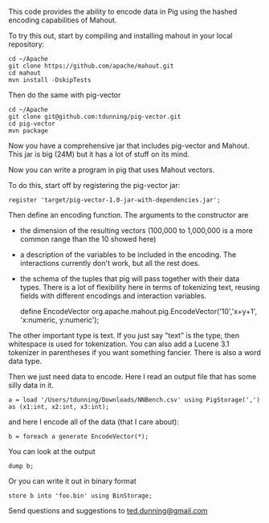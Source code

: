 This code provides the ability to encode data in Pig using the hashed encoding capabilities of Mahout.

To try this out, start by compiling and installing mahout in your local repository:

    cd ~/Apache
    git clone https://github.com/apache/mahout.git
    cd mahout
    mvn install -DskipTests

Then do the same with pig-vector

    cd ~/Apache
    git clone git@github.com:tdunning/pig-vector.git
    cd pig-vector
    mvn package

Now you have a comprehensive jar that includes pig-vector and Mahout.  This jar is big (24M) but it has a lot of stuff on its mind.

Now you can write a program in pig that uses Mahout vectors.

To do this, start off by registering the pig-vector jar:

    register 'target/pig-vector-1.0-jar-with-dependencies.jar';

Then define an encoding function.  The arguments to the constructor are 

- the dimension of the resulting vectors (100,000 to 1,000,000 is a more common range than the 10 showed here)

- a description of the variables to be included in the encoding.    The interactions currently don't work, but all the rest does.

- the schema of the tuples that pig will pass together with their data types. There is a lot of flexibility here in terms of tokenizing text, reusing fields with different encodings and interaction variables. 

    define EncodeVector org.apache.mahout.pig.EncodeVector('10','x+y+1', 'x:numeric, y:numeric');

The other important type is text.  If you just say "text" is the type, then whitespace is used for tokenization.  You can also add a Lucene 3.1 tokenizer in parentheses if you want something fancier.  There is also a word data type.  

Then we just need data to encode.  Here I read an output file that has some silly data in it.

    a = load '/Users/tdunning/Downloads/NNBench.csv' using PigStorage(',') as (x1:int, x2:int, x3:int);

and here I encode all of the data (that I care about):

    b = foreach a generate EncodeVector(*);

You can look at the output

    dump b;         

Or you can write it out in binary format

    store b into 'foo.bin' using BinStorage;

Send questions and suggestions to ted.dunning@gmail.com

